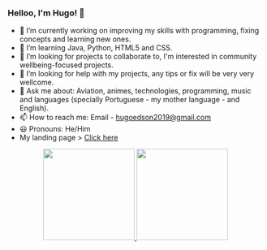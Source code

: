 ### Helloo, I'm Hugo! 👋

- 🔭 I’m currently working on improving my skills with programming, fixing concepts and learning new ones.
- 🌱 I’m learning Java, Python, HTML5 and CSS.
- 👯 I’m looking for projects to collaborate to, I'm interested in community wellbeing-focused projects.
- 🤔 I’m looking for help with my projects, any tips or fix will be very very wellcome.
- 💬 Ask me about: Aviation, animes, technologies, programming, music and languages (specially Portuguese - my mother language - and English).
- 📫 How to reach me: Email - hugoedson2019@gmail.com
- 😃 Pronouns: He/Him<br>
- My landing page > <a href="https://huggosouza.github.io/" target="_blank">Click here</a>

<div align="center">
  <a href="https://github.com/huggosouza">
  <img height="180em" src="https://github-readme-stats.vercel.app/api?username=huggosouza&show_icons=true&theme=dark&include_all_commits=true&count_private=true"/>
  <img height="180em" src="https://github-readme-stats.vercel.app/api/top-langs/?username=huggosouza&layout=compact&langs_count=7&theme=dark"/>
</div>
